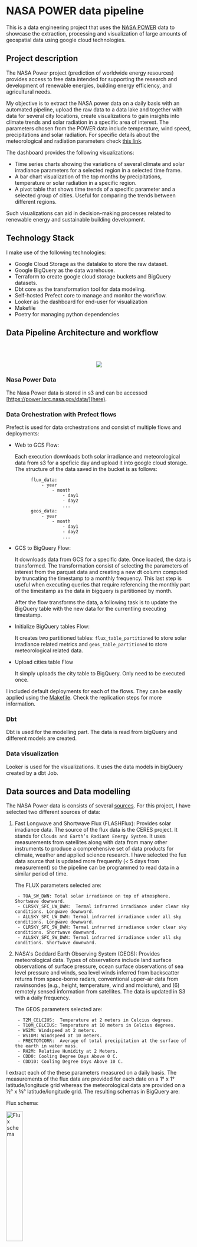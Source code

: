 # NASA POWER data pipeline

This is a data engineering project that uses the [NASA POWER](https://power.larc.nasa.gov/) data to showcase the extraction, processing and visualization of large amounts of geospatial data using google cloud technologies.

## Project description

The NASA Power project (prediction of worldwide energy resources) provides access to free data intended for supporting the research and development of renewable energies, building energy efficiency, and agricultural needs.

My objective is to extract the NASA power data on a daily basis with an automated pipeline, upload the raw data to a data lake and together with data for several city locations, create visualizations to gain insights into climate trends and solar radiation in a specific area of interest. The parameters chosen from the POWER data include temperature, wind speed, precipitations and solar radiation. For specific details about the meteorological and radiation parameters check [this link](https://gist.github.com/abelcallejo/d68e70f43ffa1c8c9f6b5e93010704b8).

The dashboard provides the following visualizations:

- Time series charts showing the variations of several climate and solar irradiance parameters for a selected region in a selected time frame.
- A bar chart visualization of the top months by precipitations, temperature or solar radiation in a specific region.
- A pivot table that shows time trends of a specific parameter and a selected group of cities. Useful for comparing the trends between different regions.

Such visualizations can aid in decision-making processes related to renewable energy and sustainable building development.

## Technology Stack

I make use of the following technologies:

- Google Cloud Storage as the datalake to store the raw dataset.
- Google BigQuery as the data warehouse.
- Terraform to create google cloud storage buckets and BigQuery datasets.
- Dbt core as the transformation tool for data modeling.
- Self-hosted Prefect core to manage and monitor the workflow.
- Looker as the dashboard for end-user for visualization
- Makefile
- Poetry for managing python dependencies

## Data Pipeline Architecture and workflow

<br>
<br>

<p align="center">
  <img src="./images/pipeline.png"/>
</p>

### Nasa Power Data

The Nasa Power data is stored in s3 and can be accessed [https://power.larc.nasa.gov/data/](here).

### Data Orchestration with Prefect flows

Prefect is used for data orchestrations and consist of multiple flows and deployments:

- Web to GCS Flow:

    Each execution downloads both solar irradiance and meteorological data from s3 for a speficic day and upload it into google cloud storage. The structure of the data saved in the bucket is as follows:

            flux_data:
                - year
                    - month
                        - day1
                        - day2
                        ...
            geos_data:
                - year
                    - month
                        - day1
                        - day2
                        ...


- GCS to BigQuery Flow:

    It downloads data from GCS for a specific date. Once loaded, the data is transformed. The transformation consist of selecting the parameters of interest from the parquet data and creating a new dt column computed by truncating the timestamp to a monthly frequency. This last step is useful when executing queries that require referencing the monthly part of the timestamp as the data in bigquery is partitioned by month.

    After the flow transforms the data, a following task is to update the BigQuery table with the new data for the currentling executing timestamp.

- Initialize BigQuery tables Flow:

    It creates two partitioned tables: `flux_table_partitioned` to store solar irradiance related metrics and `geos_table_partitioned` to store meteorological related data. 

- Upload cities table Flow

    It simply uploads the city table to BigQuery. Only need to be executed once.

I included default deployments for each of the flows. They can be easily applied using the [Makefile](./Makefile). Check the replication steps for more information.

### Dbt

Dbt is used for the modelling part. The data is read from bigQuery and different models are created. 

### Data visualization

Looker is used for the visualizations. It uses the data models in bigQuery created by a dbt Job.

## Data sources and Data modelling

The NASA Power data is consists of several [sources](https://power.larc.nasa.gov/docs/methodology/data/sources/). For this project, I have selected two different sources of data:

1. Fast Longwave and Shortwave Flux (FLASHFlux): Provides solar irradiance data. The source of the flux data is the CERES project. It stands for `Clouds and Earth’s Radiant Energy System`. It uses measurements from satellites along with data from many other instruments to produce a comprehensive set of data products for climate, weather and applied science research. I have selected the fux data source that is updated more frequently (< 5 days from measurement) so the pipeline can be programmed to read data in a similar period of time. 

    The FLUX parameters selected are:

        - TOA_SW_DWN: Total solar irradiance on top of atmosphere. Shortwave downward.
        - CLRSKY_SFC_LW_DWN:  Termal infrarred irradiance under clear sky conditions. Longwave downward.
        - ALLSKY_SFC_LW_DWN: Termal infrarred irradiance under all sky conditions. Longwave downward.
        - CLRSKY_SFC_SW_DWN: Termal infrarred irradiance under clear sky conditions. Shortwave downward.
        - ALLSKY_SFC_SW_DWN: Termal infrarred irradiance under all sky conditions. Shortwave downward.


2. NASA's Goddard Earth Observing System (GEOS): Provides meteorological data. Types of observations include land surface observations of surface pressure, ocean surface observations of sea level pressure and winds, sea level winds inferred from backscatter returns from space-borne radars, conventional upper-air data from rawinsondes (e.g., height, temperature, wind and moisture), and (6) remotely sensed information from satellites. The data is updated in S3 with a daily frequency.

    The GEOS parameters selected are:

        - T2M_CELCIUS:  Temperature at 2 meters in Celcius degrees.
        - T10M_CELCIUS: Temperature at 10 meters in Celcius degrees.
        - WS2M: Windspeed at 2 meters.
        - WS10M: Windspeed at 10 meters.
        - PRECTOTCORR:  Average of total precipitation at the surface of the earth in water mass.
        - RH2M: Relative Humidity at 2 Meters.
        - CDD0: Cooling Degree Days Above 0 C.
        - CDD10: Cooling Degree Days Above 10 C.

I extract each of the these parameters measured on a daily basis. The measurements of the flux data are provided for each date on a 1° x 1° latitude/longitude grid whereas the meteorological data are provided on a ½° x ⅝° latitude/longitude grid. The resulting schemas in BigQuery are:

Flux schema:

<img src="./images/flux_schema.png" alt="Flux schema" width="30%" height="30%">

Geos schema:

<img src="./images/geos_schema.png" alt="Geos schema" width="30%" height="30%">

### Partitions

Both raw tables are partitioned by the time column truncated by month [See creation query](./flows/queries/flux_table_creation.sql). In this way, common operations such as groping or filtering by a specific datetime are optimized. This has an important impact in the models calculated subsequently with dbt specially when computing the monthyl average of some parameters

### Dbt modelling

Instead of querying and visualizing of all datapoints in the global grid, it is more practical to limit the datapoints that are close to a city or region of interest. In order to achieve this, I added a new table for `cities`. It contains information about all cities of the world with their coordinates. As it is a samall file, I include it as a csv in this repo and can be accessed [here](./worldcities.csv).

In dbt, given the cities table, the raw flux and geos tables I perform an inner [spatial join](./dbt_nasa_power/models/staging/city_flux_model.sql) with the flux and geos tables separately to create two new tables which contain data from the cities joint with solar irradiance and meteorological measurements. The resulting models are a time series for each city and a set of metrics.  


## Dashboard preview

## Replication steps

### Setup google cloud

1. Start by creating a new Google Cloud account and setting up a new project. 

2. Create a new service account and grant it Compute Admin, Service Account User, Storage Admin, Storage Object Admin, and BigQuery Admin roles. 

3. After creating the service account, click on "Manage Keys" under actions Menu. Click on the Add Key dropdown and click on Create new key and create a new key in JSON format, saving it to your computer.

4. Install the Google Cloud CLI and log in by running "gcloud init" in an Ubuntu Linux environment or similar. 

5. Choose the cloud project you created to use. Set the environment variable to point to your downloaded service account keys JSON file by running "export GOOGLE_APPLICATION_CREDENTIALS=<path/to/your/service-account-authkeys>.json". 

6. Refresh your token/session and verify authentication by running "gcloud auth application-default login". 

7. Ensure that the following APIs are enabled for your project: 

https://console.cloud.google.com/apis/library/iam.googleapis.com 
https://console.cloud.google.com/apis/library/iamcredentials.googleapis.com 
https://console.cloud.google.com/apis/library/compute.googleapis.com

### Setup Environmet VM on Google Cloud (Optional)

Note that workflow execution environment can be setup in your local machine but for the purpose of having a common configuration you can create a VM on Google Cloud and follow the next steps:

1. Before we can interact with any VM on Google cloud we need to create an ssh key. The steps are described [here](https://cloud.google.com/compute/docs/connect/create-ssh-keys).

2. Once the private and public key pair is generated, we need to add the public key to our Google cloud comnpute engine configuration. On the GC console, navigate to compute engine -> metadata -> SSH Keys -> Add SSH Keys. 

You can copy your generated key as:

        cat ~/.ssh/gcp.pub | pbcopy

3. Create an VM instance with the following minmum specifications: 4 vCPUs and 16GB RAM and a boot disk of minimum 30GB. For operating system choose a recent stable Ubuntu release. Alternatively you can also use the following gcp command to create a vm instance.

4. Ssh to the created instance. This can be done with the ssh command or using the gcloud command line tool. For the last option, make sure that you have logged in with the correct service account and have the required permissions. See [the make file](./Makefile) for help with the commands.

5. On the virtual machine command line, download and install anaconda.

        wget https://repo.anaconda.com/archive/Anaconda3-2023.03-Linux-x86_64.sh

        bash Anaconda3-2023.03-Linux-x86_64.sh

6. Clone this repository in the virtual machine:

        git clone https://github.com/cancamilo/dataworks-gis.git

7. Install terraform        

        wget https://releases.hashicorp.com/terraform/1.1.4/terraform_1.1.4_linux_amd64.zip

        sudo apt-get install unzip 

        unzip terraform_1.1.4_linux_amd64.zip

        ls

8. Transfer your previously generated service account key to the VM using ftp. 

9. Configure your google account:

            export GOOGLE_APPLICATION_CREDENTIALS={path_to_your_key}.json

            gcloud auth activate-service-account --key-file $GOOGLE_APPLICATION_CREDENTIALS

20. Install Make

        sudo apt install make

After the previous steps, you should have your environment ready to create the necessary infrastructure and run the workflows

### Create infrastructure with terraform

With this repo cloned and given that you have installed terraform, navigate to the terraform folder and execute the following steps:

        terraform init 

        terraform plan

        terraform apply

### Install conda environment

First make sure you have conda installed in your machine. Then we can create and activate an environment:

        conda create --name dataworks-env

        conda activate dataworks-env

Finally, we should install the dependencies specified in [requirements.txt](./requirements.txt).

        pip install -r requirements.txt

### Deploy and run flows

1. Start the prefect server:

        prefect orion start

2. In a different terminal, start a prefect agent to execute the flows:

        prefect agent start -q 'default'

3. In the prefect UI, install the following blocks:

   - GcsCredentials: add your service account key in the service account info
   - GcsBucket: Name the block `gcs-connector`, use `nasa_power_datalake` as the bucket name and as credentials choose the previously created gcs-credentials.
   - BigQueryWarehouse: name it bq-block and connect to previously stored credentials.

   Note: You could name the blocks as desired, but then the namings in the flows should be changed to adapt to your names.

4. Apply the deployments:

        Make apply_deployments

   This command will apply 4 already generated flows:

   - web_to_gcs_flow: 

        parameters:
        - start_date(optional): If not provided it will execute for the current day.

        frequency: Runs everyday at 6 am.

   - gcs_to_bq_flow:

        parameters:
        - start_date(optional): If not provided it will execute for the current day.

        frequency: Runs everyday at 7 am.

    - web_to_gcs_data_range_flow (optional): 

        parameters:
        - start_date
        - end-date        

    - gcs_to_bq_data_range_flow (optional): 

        parameters:
        - start_date
        - end_date

If all you need is to start acquiring data everyday, it is enough to just apply the deployments and the ETL will start populating the gcp bucket and the BigQuery table. If you want to acquire the historical data, you should first execute `web_to_gcs_data_range_flow` in the desired time range in order to populate the bucket and then execute `gcs_to_bq_data_range_flow`in the same time range to read from the bucket and upload the data to the partitioned tables in BigQuery. 

### Dbt Job Run

Up until this point, we have our date available in the desired time range in the GCS bucket and in the partitioned BigQuery tables. Now we can proceed to create the models from our data that will be subsequently used for visualizations in Google looker.

As a first step we should create a dbt cloud account and connect it to our BigQuery account. To do so you can follow this [excellent guide](https://github.com/ziritrion/dataeng-zoomcamp/blob/main/notes/4_analytics.md#setting-up-dbt). It is also neccesary to configure our dbt cloud account to connect to the github where the repository lives. In this repo, the dbt relevant project files are in the `dbt_nasa_power` folder. 

Inside our dbt project in the cloud, we proceed configure a `Job`. It should run in a production environment that points to our `production` dataset in BigQuery. The `Job` should be configured to execute the following steps:

        dbt test

        dbt run --vars '{"join_radius": 70000, "is_test_run": false}'

First, this job will perform some default testing on the data and then build and run the [dbt models](./dbt_nasa_power/models/). The `join_radius` variable specifies the maximum radius around a city that will be used to join the data from the neighboring points in the metrics tables. 

You can program this `Job` to run periodically with a similar frequency as the prefect flows but with a small delay to wait for the flows to finish. Alternatively, the flows coud be changed to execute the dbt Job via API, but note that API access is a paid dbt feature and not included in the free plan. 

Once this job finished succesfuly, we should have three new tables: 

- city_flux_model: cities joint with flux metrics.
- city_geos_model: cities joint with geos metrics.
- city_monthly_agg: monthly aggregations for every city for selected parameters.

data prepared for visualization.

### Google Looker Studio

1. Go to [Google Looker Studio](https://lookerstudio.google.com/) and create a new report.

2. You will be asked to provide a data source. Choose BigQuery -> your project -> production (dataset) -> table. This will open the report and then you can connect additional data sources (different tables).

3. Time series: you can create time series plots to visualize trends of one or multiple meteorology or solar irradiance parameters for a selected city. For the time series, the column `time` should be used as dimension and then choose the average aggregation for at least one of the metric.

4. Bar charts: The `city_monthly_agg` contains selected metrics aggregated by month, this data can be plotted in a bar chart choosing the dimension `month_name`. You can also add multiple parameters but unfortunately there does not seem to be an easy way to add a y axis to the right in order to make easier the visualization of parameters in diferent scales.

5. Pivot Tables: We can extract interesting insights by using pivot tables. In this case I have created a pivot table with the row dimension `time` and the clolumn dimension `city_name`. You can then select any metric and this table will show the trend overtime for several cities.

## Future work

- Include new data sources with more parameters. The NASA Power datalake provides measurements that starts from the year 1984. In this work I have considered only a subset of the data starting from 2022 on.

- Simplify the configuration of the VM. A lot of the steps could be packed into a bash script.

- Dockerizing the prefect server and agents would make the workflows easier to reproduce under the same conditions and allow scaling of the ETLs if deployed on kubernetes or similar technologies.

- Use Spark for processing the data. For example, use the ML Spark capabilities for time series forecasting.
